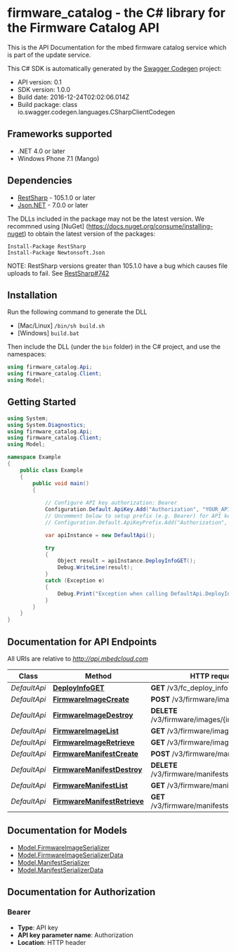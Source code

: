 # firmware_catalog - the C# library for the Firmware Catalog API

This is the API Documentation for the mbed firmware catalog service which is part of the update service.

This C# SDK is automatically generated by the [Swagger Codegen](https://github.com/swagger-api/swagger-codegen) project:

- API version: 0.1
- SDK version: 1.0.0
- Build date: 2016-12-24T02:02:06.014Z
- Build package: class io.swagger.codegen.languages.CSharpClientCodegen

## Frameworks supported
- .NET 4.0 or later
- Windows Phone 7.1 (Mango)

## Dependencies
- [RestSharp](https://www.nuget.org/packages/RestSharp) - 105.1.0 or later
- [Json.NET](https://www.nuget.org/packages/Newtonsoft.Json/) - 7.0.0 or later

The DLLs included in the package may not be the latest version. We recommned using [NuGet] (https://docs.nuget.org/consume/installing-nuget) to obtain the latest version of the packages:
```
Install-Package RestSharp
Install-Package Newtonsoft.Json
```

NOTE: RestSharp versions greater than 105.1.0 have a bug which causes file uploads to fail. See [RestSharp#742](https://github.com/restsharp/RestSharp/issues/742)

## Installation
Run the following command to generate the DLL
- [Mac/Linux] `/bin/sh build.sh`
- [Windows] `build.bat`

Then include the DLL (under the `bin` folder) in the C# project, and use the namespaces:
```csharp
using firmware_catalog.Api;
using firmware_catalog.Client;
using Model;
```

## Getting Started

```csharp
using System;
using System.Diagnostics;
using firmware_catalog.Api;
using firmware_catalog.Client;
using Model;

namespace Example
{
    public class Example
    {
        public void main()
        {
            
            // Configure API key authorization: Bearer
            Configuration.Default.ApiKey.Add("Authorization", "YOUR_API_KEY");
            // Uncomment below to setup prefix (e.g. Bearer) for API key, if needed
            // Configuration.Default.ApiKeyPrefix.Add("Authorization", "Bearer");

            var apiInstance = new DefaultApi();

            try
            {
                Object result = apiInstance.DeployInfoGET();
                Debug.WriteLine(result);
            }
            catch (Exception e)
            {
                Debug.Print("Exception when calling DefaultApi.DeployInfoGET: " + e.Message );
            }
        }
    }
}
```

<a name="documentation-for-api-endpoints"></a>
## Documentation for API Endpoints

All URIs are relative to *http://api.mbedcloud.com*

Class | Method | HTTP request | Description
------------ | ------------- | ------------- | -------------
*DefaultApi* | [**DeployInfoGET**](docs/DefaultApi.md#deployinfoget) | **GET** /v3/fc_deploy_info | 
*DefaultApi* | [**FirmwareImageCreate**](docs/DefaultApi.md#firmwareimagecreate) | **POST** /v3/firmware/images/ | 
*DefaultApi* | [**FirmwareImageDestroy**](docs/DefaultApi.md#firmwareimagedestroy) | **DELETE** /v3/firmware/images/{image_id}/ | 
*DefaultApi* | [**FirmwareImageList**](docs/DefaultApi.md#firmwareimagelist) | **GET** /v3/firmware/images/ | 
*DefaultApi* | [**FirmwareImageRetrieve**](docs/DefaultApi.md#firmwareimageretrieve) | **GET** /v3/firmware/images/{image_id}/ | 
*DefaultApi* | [**FirmwareManifestCreate**](docs/DefaultApi.md#firmwaremanifestcreate) | **POST** /v3/firmware/manifests/ | 
*DefaultApi* | [**FirmwareManifestDestroy**](docs/DefaultApi.md#firmwaremanifestdestroy) | **DELETE** /v3/firmware/manifests/{manifest_id}/ | 
*DefaultApi* | [**FirmwareManifestList**](docs/DefaultApi.md#firmwaremanifestlist) | **GET** /v3/firmware/manifests/ | 
*DefaultApi* | [**FirmwareManifestRetrieve**](docs/DefaultApi.md#firmwaremanifestretrieve) | **GET** /v3/firmware/manifests/{manifest_id}/ | 


<a name="documentation-for-models"></a>
## Documentation for Models

 - [Model.FirmwareImageSerializer](docs/FirmwareImageSerializer.md)
 - [Model.FirmwareImageSerializerData](docs/FirmwareImageSerializerData.md)
 - [Model.ManifestSerializer](docs/ManifestSerializer.md)
 - [Model.ManifestSerializerData](docs/ManifestSerializerData.md)


## Documentation for Authorization

### Bearer

- **Type**: API key
- **API key parameter name**: Authorization
- **Location**: HTTP header

